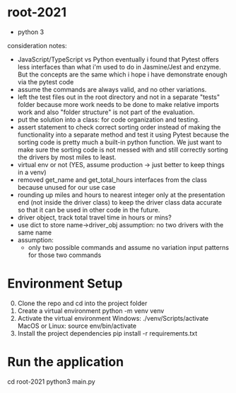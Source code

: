 # root-2021

- python 3

consideration notes:

- JavaScript/TypeScript vs Python
  eventually i found that Pytest offers less interfaces than what i'm used to do in Jasmine/Jest and enzyme. But the concepts are the same which i hope i have demonstrate enough via the pytest code
- assume the commands are always valid, and no other variations.
- left the test files out in the root directory and not in a separate "tests" folder because more work needs to be done to make relative imports work and also "folder structure" is not part of the evaluation.
- put the solution into a class: for code organization and testing.
- assert statement to check correct sorting order instead of making the functionality into a separate method and test it using Pytest because the sorting code is pretty much a built-in python function. We just want to make sure the sorting code is not messed with and still correctly sorting the drivers by most miles to least.
- virtual env or not (YES, assume production -> just better to keep things in a venv)
- removed get_name and get_total_hours interfaces from the class because unused for our use case
- rounding up miles and hours to nearest integer only at the presentation end (not inside the driver class)
  to keep the driver class data accurate so that it can be used in other code in the future.
- driver object, track total travel time in hours or mins?
- use dict to store name->driver_obj
  assumption: no two drivers with the same name
- assumption:
  - only two possible commands
    and assume no variation input patterns for those two commands

# Environment Setup

0. Clone the repo and cd into the project folder
1. Create a virtual environment
   python -m venv venv
2. Activate the virtual environment
   Windows: ./venv/Scripts/activate
   MacOS or Linux: source env/bin/activate
3. Install the project dependencies
   pip install -r requirements.txt

# Run the application

cd root-2021
python3 main.py
